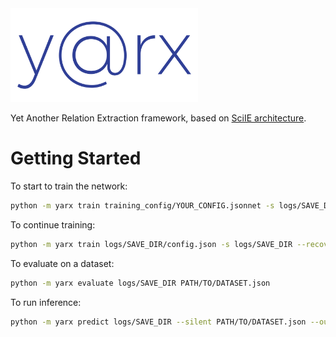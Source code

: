 <img src="yarx.svg" width="300"> 

Yet Another Relation Extraction framework, based on [SciIE architecture](http://nlp.cs.washington.edu/sciIE/).

# Getting Started

To start to train the network:
```sh
python -m yarx train training_config/YOUR_CONFIG.jsonnet -s logs/SAVE_DIR
```

To continue training:
```sh
python -m yarx train logs/SAVE_DIR/config.json -s logs/SAVE_DIR --recover
```

To evaluate on a dataset:
```sh
python -m yarx evaluate logs/SAVE_DIR PATH/TO/DATASET.json
```

To run inference:
```sh
python -m yarx predict logs/SAVE_DIR --silent PATH/TO/DATASET.json --output-file PATH/TO/OUTPUT.jsonlines --batch-size BATCH_SIZE --use-dataset-reader --predictor sciie
```

